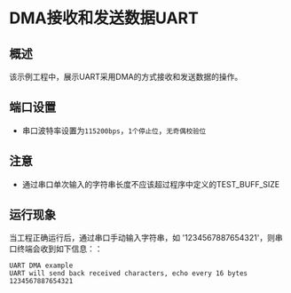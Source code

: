 # DMA接收和发送数据UART

## 概述

该示例工程中，展示UART采用DMA的方式接收和发送数据的操作。

## 端口设置

- 串口波特率设置为``115200bps``，``1个停止位``，``无奇偶校验位``

## 注意

- 通过串口单次输入的字符串长度不应该超过程序中定义的TEST_BUFF_SIZE

## 运行现象

当工程正确运行后，通过串口手动输入字符串，如 '1234567887654321'，则串口终端会收到如下信息：：
```console
UART DMA example
UART will send back received characters, echo every 16 bytes
1234567887654321
```
